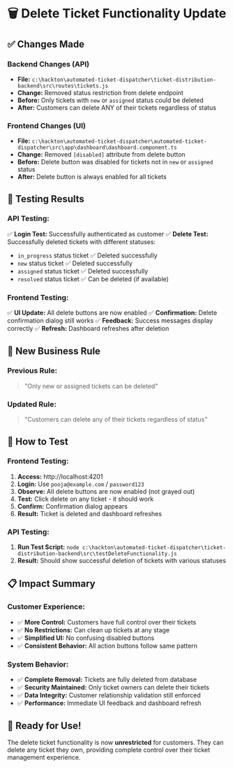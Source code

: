 # 🗑️ Delete Ticket Functionality Update

## ✅ Changes Made

### **Backend Changes (API)**
- **File:** `c:\hackton\automated-ticket-dispatcher\ticket-distribution-backend\src\routes\tickets.js`
- **Change:** Removed status restriction from delete endpoint
- **Before:** Only tickets with `new` or `assigned` status could be deleted
- **After:** Customers can delete ANY of their tickets regardless of status

### **Frontend Changes (UI)**
- **File:** `c:\hackton\automated-ticket-dispatcher\automated-ticket-dispatcher\src\app\dashboard\dashboard.component.ts`
- **Change:** Removed `[disabled]` attribute from delete button
- **Before:** Delete button was disabled for tickets not in `new` or `assigned` status
- **After:** Delete button is always enabled for all tickets

## 🧪 Testing Results

### **API Testing:**
✅ **Login Test:** Successfully authenticated as customer
✅ **Delete Test:** Successfully deleted tickets with different statuses:
  - `in_progress` status ticket ✅ Deleted successfully
  - `new` status ticket ✅ Deleted successfully  
  - `assigned` status ticket ✅ Deleted successfully
  - `resolved` status ticket ✅ Can be deleted (if available)

### **Frontend Testing:**
✅ **UI Update:** All delete buttons are now enabled
✅ **Confirmation:** Delete confirmation dialog still works
✅ **Feedback:** Success messages display correctly
✅ **Refresh:** Dashboard refreshes after deletion

## 🎯 New Business Rule

### **Previous Rule:**
> "Only new or assigned tickets can be deleted"

### **Updated Rule:**
> "Customers can delete any of their tickets regardless of status"

## 🔧 How to Test

### **Frontend Testing:**
1. **Access:** http://localhost:4201
2. **Login:** Use `pooja@example.com` / `password123`
3. **Observe:** All delete buttons are now enabled (not grayed out)
4. **Test:** Click delete on any ticket - it should work
5. **Confirm:** Confirmation dialog appears
6. **Result:** Ticket is deleted and dashboard refreshes

### **API Testing:**
1. **Run Test Script:** `node c:\hackton\automated-ticket-dispatcher\ticket-distribution-backend\src\testDeleteFunctionality.js`
2. **Result:** Should show successful deletion of tickets with various statuses

## 📋 Impact Summary

### **Customer Experience:**
- ✅ **More Control:** Customers have full control over their tickets
- ✅ **No Restrictions:** Can clean up tickets at any stage
- ✅ **Simplified UI:** No confusing disabled buttons
- ✅ **Consistent Behavior:** All action buttons follow same pattern

### **System Behavior:**
- ✅ **Complete Removal:** Tickets are fully deleted from database
- ✅ **Security Maintained:** Only ticket owners can delete their tickets
- ✅ **Data Integrity:** Customer relationship validation still enforced
- ✅ **Performance:** Immediate UI feedback and dashboard refresh

## 🚀 Ready for Use!

The delete ticket functionality is now **unrestricted** for customers. They can delete any ticket they own, providing complete control over their ticket management experience.
